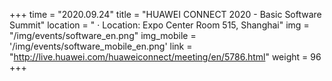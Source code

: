 +++ 
time = "2020.09.24" 
title = "HUAWEI CONNECT 2020 - Basic Software Summit" 
location = " · Location: Expo Center Room 515, Shanghai" 
img = "/img/events/software_en.png" 
img_mobile = '/img/events/software_mobile_en.png'
link = "http://live.huawei.com/huaweiconnect/meeting/en/5786.html"
weight = 96
+++
